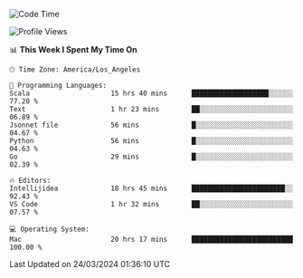 <!--START_SECTION:waka-->
![Code Time](http://img.shields.io/badge/Code%20Time-902%20hrs%202%20mins-blue)

![Profile Views](http://img.shields.io/badge/Profile%20Views-22-blue)

📊 **This Week I Spent My Time On** 

```text
🕑︎ Time Zone: America/Los_Angeles

💬 Programming Languages: 
Scala                    15 hrs 40 mins      ███████████████████░░░░░░   77.20 % 
Text                     1 hr 23 mins        ██░░░░░░░░░░░░░░░░░░░░░░░   06.89 % 
Jsonnet file             56 mins             █░░░░░░░░░░░░░░░░░░░░░░░░   04.67 % 
Python                   56 mins             █░░░░░░░░░░░░░░░░░░░░░░░░   04.63 % 
Go                       29 mins             █░░░░░░░░░░░░░░░░░░░░░░░░   02.39 % 

🔥 Editors: 
Intellijidea             18 hrs 45 mins      ███████████████████████░░   92.43 % 
VS Code                  1 hr 32 mins        ██░░░░░░░░░░░░░░░░░░░░░░░   07.57 % 

💻 Operating System: 
Mac                      20 hrs 17 mins      █████████████████████████   100.00 % 
```


 Last Updated on 24/03/2024 01:36:10 UTC
<!--END_SECTION:waka-->
